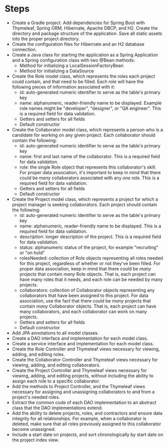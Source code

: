 # Steps

- Create a Gradle project. Add dependencies for Spring Boot with Thymeleaf, Spring ORM, Hibernate, Apache DBCP, and H2. Create the directory and package structure of the application. Save all static assets into the proper project directory.
- Create the configuration files for Hibernate and an H2 database connection.
- Create a Java class for starting the application as a Spring Application and a Spring configuration class with two @Bean methods:
  - Method for initializing a LocalSessionFactoryBean
  - Method for initializing a DataSource
- Create the Role model class, which represents the roles each project could contain, and that need to be filled. Each role will have the following pieces of information associated with it:
  - id: auto-generated numeric identifier to serve as the table&#39;s primary key
  - name: alphanumeric, reader-friendly name to be displayed. Example role names might be &quot;developer&quot;, &quot;designer&quot;, or &quot;QA engineer&quot;. This is a required field for data validation.
  - Getters and setters for all fields
  - Default constructor
- Create the Collaborator model class, which represents a person who is a candidate for working on any given project. Each collaborator should contain the following:
  - id: auto-generated numeric identifier to serve as the table&#39;s primary key
  - name: first and last name of the collaborator. This is a required field for data validation.
  - role: the single Role object that represents this collaborator&#39;s skill. For proper data association, it&#39;s important to keep in mind that there could be _many_ collaborators associated with any _one_ role. This is a required field for data validation.
  - Getters and setters for all fields
  - Default constructor
- Create the Project model class, which represents a project for which a project manager is seeking collaborators. Each project should contain the following:
  - id: auto-generated numeric identifier to serve as the table&#39;s primary key
  - name: alphanumeric, reader-friendly name to be displayed. This is a required field for data validation.
  - description: longer description of the project. This is a required field for data validation.
  - status: alphanumeric status of the project, for example &quot;recruiting&quot; or &quot;on hold&quot;
  - rolesNeeded: collection of Role objects representing all roles needed for this project, regardless of whether or not they&#39;ve been filled. For proper data association, keep in mind that there could be _many_ projects that contain _many_ Role objects. That is, each project can have many roles that it needs, and each role can be needed by many projects.
  - collaborators: collection of Collaborator objects representing any collaborators that have been assigned to this project. For data association, use the fact that there could be _many_ projects that contain _many_ Collaborator objects. That is, each project can have many collaborators, and each collaborator can work on many projects.
  - Getters and setters for all fields
  - Default constructor
- Add JPA annotations to all model classes.
- Create a DAO interface and implementation for each model class.
- Create a service interface and implementation for each model class.
- Create the Role Controller and Thymeleaf views necessary for viewing, adding, and editing roles.
- Create the Collaborator Controller and Thymeleaf views necessary for viewing, adding, and editing collaborators.
- Create the Project Controller and Thymeleaf views necessary for viewing, adding, and editing projects, without including the ability to assign each role to a specific collaborator.
- Add the methods to Project Controller, and the Thymeleaf views necessary for assigning and unassigning collaborators to and from a project&#39;s needed roles.
- Extract the common code of each DAO implementation to an abstract class that the DAO implementations extend.
- Add the ability to delete projects, roles, and contractors and ensure data integrity for all relationships. For example, when a collaborator is deleted, make sure that all roles previously assigned to this collaborator become unassigned.
- Include a start date on projects, and sort chronologically by start date on the project index view.
